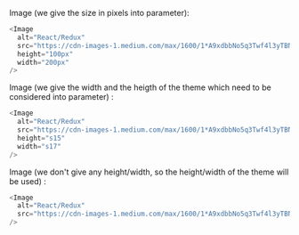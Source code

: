 Image (we give the size in pixels into parameter):

```js
<Image
  alt="React/Redux"
  src="https://cdn-images-1.medium.com/max/1600/1*A9xdbbNo5q3Twf4l3yTBNA.png"
  height="100px"
  width="200px"
/>
```

Image (we give the width and the heigth of the theme which need to be considered into parameter) :

```js
<Image
  alt="React/Redux"
  src="https://cdn-images-1.medium.com/max/1600/1*A9xdbbNo5q3Twf4l3yTBNA.png"
  height="s15"
  width="s17"
/>
```

Image (we don't give any height/width, so the height/width of the theme will be used) :

```js
<Image
  alt="React/Redux"
  src="https://cdn-images-1.medium.com/max/1600/1*A9xdbbNo5q3Twf4l3yTBNA.png"
/>
```
